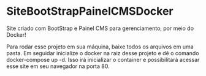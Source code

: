 # SiteBootStrapPainelCMSDocker
Site criado com BootStrap e Painel CMS para gerenciamento, por meio do Docker!

Para rodar esse projeto em sua máquina, baixe todos os arquivos em uma pasta. Em seguidar inicialize o docker na raiz desse projeto e dê o comando docker-compose up -d. Isso irá inicializar o container e possibilitará acessar esse site em seu navegador na porta 80.
